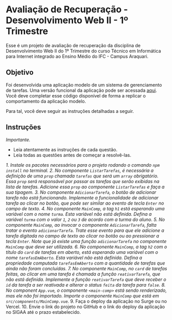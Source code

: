 # Avaliação de Recuperação - Desenvolvimento Web II - 1º Trimestre

Esse é um projeto de avaliação de recuperação da disciplina de Desenvolvimento Web II do 1º Trimestre do curso Técnico em Informática para Internet integrado ao Ensino Médio do IFC - Campus Araquari.

## Objetivo

Foi desenvolvida uma aplicação modelo de um sistema de gerenciamento de tarefas. Uma versão funcional da aplicação pode ser acessada [aqui](https://modelo-recuperacao-2info-2024.surge.sh/). Você deve completar esse código disponível de forma a replicar o comportamento da aplicação modelo.

Para tal, você deve seguir as instruções detalhadas a seguir.

## Instruções

_Importante._

- Leia atentamente as instruções de cada questão.
- Leia todas as questões antes de começar a resolvê-las.

*1. Instale os pacotes necessários para o projeto rodando o comando `npm install` no terminal.*
*2. No componente `ListarTarefas`, é necessária a definição de uma `prop` chamada `tarefas` que será um `array` obrigatório. Essa `prop` será responsável por passar as tarefas que serão exibidas na lista de tarefas. Adicione essa `prop` ao componente `ListarTarefas` e faça a sua tipagem.*
*3. No componente `AdicionarTarefa`, o botão de adicionar tarefa não está funcionando. Implemente a funcionalidade de adicionar tarefa ao clicar no botão, que pode ser similar ao evento de tecla `Enter` no campo de texto.*
*4. No componente `MainComp`, a tag `h1` está esperando uma variável com o nome `turma`. Esta variável não está definida. Defina a variável `turma` com o valor `1`, `2` ou `3` de acordo com a turma do aluno.*
*5. No componente `MainComp`, ao invocar o componente `AdicionarTarefa`, falta tratar o evento `adicionarTarefa`. Trate esse evento para que ele adicione a tarefa digitada no campo de texto ao clicar no botão ou ao pressionar a tecla `Enter`. Note que já existe uma função `adicionarTarefa` no componente `MainComp` que deve ser utilizada.*
*6. No componente `MainComp`, a tag `h2` com o título do `card` de tarefas em aberto, está esperando uma variável com o nome `tarefasEmAberto`. Esta variável não está definida. Defina a propriedade computada `tarefasEmAberto` com a quantidade de tarefas que ainda não foram concluídas.*
*7. No componente `MainComp`, no `card` de tarefas feitas, ao clicar em uma tarefa é chamada a função `reativarTarefa`, que não está definida. Implemente a função `reativarTarefa` que deve receber o `id` da tarefa a ser reativada e alterar o status `feita` da tarefa para `false`.*
*8. No component `App.vue`, o componente `<main-comp>` está sendo renderizado, mas ele não foi importado. Importe o componente `MainComp` que está em `src/components/MainComp.vue`.*
9. Faça o deploy da aplicação no Surge ou no Vercel.
10. Envie o link do projeto no GitHub e o link do deploy da aplicação no SIGAA até o prazo estabelecido.
